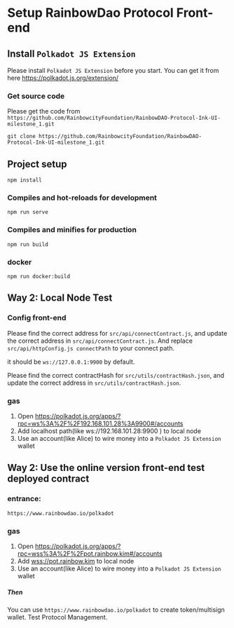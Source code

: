 # Setup RainbowDao Protocol Front-end

## Install `Polkadot JS Extension`

Please install `Polkadot JS Extension` before you start. You can get it from here https://polkadot.js.org/extension/

### Get source code

Please get the code from `https://github.com/RainbowcityFoundation/RainbowDAO-Protocol-Ink-UI-milestone_1.git`

```
git clone https://github.com/RainbowcityFoundation/RainbowDAO-Protocol-Ink-UI-milestone_1.git
```

## Project setup

```
npm install
```

### Compiles and hot-reloads for development

```
npm run serve
```

### Compiles and minifies for production

```
npm run build
```

### docker

```
npm run docker:build
```

### 

## Way 2:  Local Node Test 

### Config front-end

Please find the correct address for `` src/api/connectContract.js ``, and update the correct address in   ``` src/api/connectContract.js ```. And replace `src/api/httpConfig.js connectPath` to your connect path.

it should be `ws://127.0.0.1:9900` by default.

Please find the correct contractHash for `` src/utils/contractHash.json ``, and update the correct address in   `src/utils/contractHash.json`.

### gas

1. Open https://polkadot.js.org/apps/?rpc=ws%3A%2F%2F192.168.101.28%3A9900#/accounts
2. Add  localhost path(like ws://192.168.101.28:9900  )  to local node 
3. Use an account(like Alice) to wire money into a  `Polkadot JS Extension` wallet

## Way 2: Use the online version front-end test  deployed contract

### entrance:

`https://www.rainbowdao.io/polkadot`

### gas

1. Open https://polkadot.js.org/apps/?rpc=wss%3A%2F%2Fpot.rainbow.kim#/accounts
2. Add  [wss://pot.rainbow.kim](wss://pot.rainbow.kim)  to local node
3. Use an account(like Alice) to wire money into a `Polkadot JS Extension` wallet

##### Then

You can use `https://www.rainbowdao.io/polkadot` to create token/multisign wallet.  Test  Protocol Management.



### 